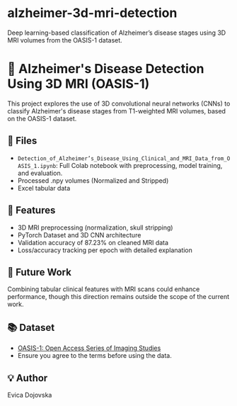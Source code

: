 # alzheimer-3d-mri-detection
Deep learning-based classification of Alzheimer’s disease stages using 3D MRI volumes from the OASIS-1 dataset.

# 🧠 Alzheimer's Disease Detection Using 3D MRI (OASIS-1)

This project explores the use of 3D convolutional neural networks (CNNs) to classify Alzheimer's disease stages from T1-weighted MRI volumes, based on the OASIS-1 dataset.

## 📁 Files
- `Detection_of_Alzheimer’s_Disease_Using_Clinical_and_MRI_Data_from_OASIS_1.ipynb`: Full Colab notebook with preprocessing, model training, and evaluation.
- Processed .npy volumes (Normalized and Stripped)
- Excel tabular data

## 🧪 Features
- 3D MRI preprocessing (normalization, skull stripping)
- PyTorch Dataset and 3D CNN architecture
- Validation accuracy of 87.23% on cleaned MRI data
- Loss/accuracy tracking per epoch with detailed explanation

## 🔮 Future Work
Combining tabular clinical features with MRI scans could enhance performance, though this direction remains outside the scope of the current work.

## 📚 Dataset
- [OASIS-1: Open Access Series of Imaging Studies](https://www.oasis-brains.org/)
- Ensure you agree to the terms before using the data.

## 💡 Author
Evica Dojovska
